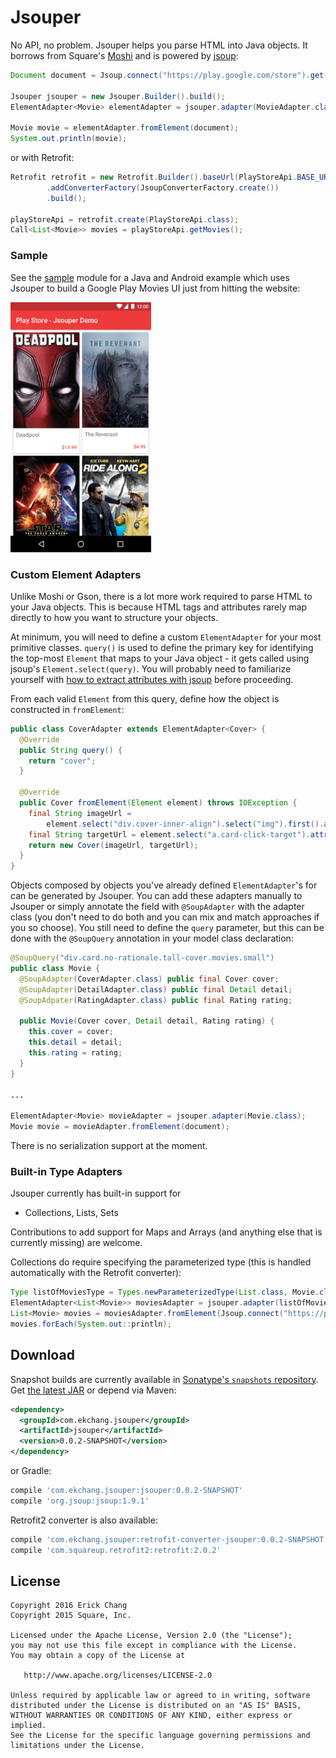 Jsouper
=====

No API, no problem. Jsouper helps you parse HTML into Java objects. It borrows from Square's [Moshi][moshi] and is powered by [jsoup][jsoup]:

```java
Document document = Jsoup.connect("https://play.google.com/store").get();

Jsouper jsouper = new Jsouper.Builder().build();
ElementAdapter<Movie> elementAdapter = jsouper.adapter(MovieAdapter.class);

Movie movie = elementAdapter.fromElement(document);
System.out.println(movie);
```

or with Retrofit:
```java
Retrofit retrofit = new Retrofit.Builder().baseUrl(PlayStoreApi.BASE_URL)
        .addConverterFactory(JsoupConverterFactory.create())
        .build();

playStoreApi = retrofit.create(PlayStoreApi.class);
Call<List<Movie>> movies = playStoreApi.getMovies();
```

### Sample

See the [sample][sample] module for a Java and Android example which uses Jsouper to build a Google Play Movies UI just from hitting the website:

<img src="https://github.com/ekchang/jsouper/blob/master/screenshot.png" height="400">

### Custom Element Adapters

Unlike Moshi or Gson, there is a lot more work required to parse HTML to your Java objects. This is because HTML tags and attributes rarely map directly to how you want to structure your objects.

At minimum, you will need to define a custom `ElementAdapter` for your most primitive classes. `query()` is used to define the primary key for identifying the top-most `Element` that maps to your Java object - it gets called using jsoup's `Element.select(query)`. You will probably need to familiarize yourself with [how to extract attributes with jsoup][jsoup-attributes-text] before proceeding. 

From each valid `Element` from this query, define how the object is constructed in `fromElement`:

```java
public class CoverAdapter extends ElementAdapter<Cover> {
  @Override
  public String query() {
    return "cover";
  }

  @Override
  public Cover fromElement(Element element) throws IOException {
    final String imageUrl =
        element.select("div.cover-inner-align").select("img").first().attr("data-cover-large");
    final String targetUrl = element.select("a.card-click-target").attr("href");
    return new Cover(imageUrl, targetUrl);
  }
}
```

Objects composed by objects you've already defined `ElementAdapter`'s for can be generated by Jsouper. You can add these adapters manually to Jsouper or simply annotate the field with `@SoupAdapter` with the adapter class (you don't need to do both and you can mix and match approaches if you so choose). You still need to define the `query` parameter, but this can be done with the `@SoupQuery` annotation in your model class declaration:

```java
@SoupQuery("div.card.no-rationale.tall-cover.movies.small")
public class Movie {
  @SoupAdapter(CoverAdapter.class) public final Cover cover;
  @SoupAdapter(DetailAdapter.class) public final Detail detail;
  @SoupAdpater(RatingAdapter.class) public final Rating rating;

  public Movie(Cover cover, Detail detail, Rating rating) {
    this.cover = cover;
    this.detail = detail;
    this.rating = rating;
  }
}

...

ElementAdapter<Movie> movieAdapter = jsouper.adapter(Movie.class);
Movie movie = movieAdapter.fromElement(document);
```

There is no serialization support at the moment.

### Built-in Type Adapters

Jsouper currently has built-in support for 

 * Collections, Lists, Sets

Contributions to add support for Maps and Arrays (and anything else that is currently missing) are welcome.

Collections do require specifying the parameterized type (this is handled automatically with the Retrofit converter):

```java
Type listOfMoviesType = Types.newParameterizedType(List.class, Movie.class);
ElementAdapter<List<Movie>> moviesAdapter = jsouper.adapter(listOfMoviesType);
List<Movie> movies = moviesAdapter.fromElement(Jsoup.connect("https://play.google.com/store").get());
movies.forEach(System.out::println);

```

Download
--------

Snapshot builds are currently available in [Sonatype's `snapshots` repository][snapshots]. Get [the latest JAR][dl] or depend via Maven:
```xml
<dependency>
  <groupId>com.ekchang.jsouper</groupId>
  <artifactId>jsouper</artifactId>
  <version>0.0.2-SNAPSHOT</version>
</dependency>
```
or Gradle:
```groovy
compile 'com.ekchang.jsouper:jsouper:0.0.2-SNAPSHOT'
compile 'org.jsoup:jsoup:1.9.1'
```

Retrofit2 converter is also available:
```groovy
compile 'com.ekchang.jsouper:retrofit-converter-jsouper:0.0.2-SNAPSHOT'
compile 'com.squareup.retrofit2:retrofit:2.0.2'
```

License
--------

    Copyright 2016 Erick Chang
    Copyright 2015 Square, Inc.

    Licensed under the Apache License, Version 2.0 (the "License");
    you may not use this file except in compliance with the License.
    You may obtain a copy of the License at

       http://www.apache.org/licenses/LICENSE-2.0

    Unless required by applicable law or agreed to in writing, software
    distributed under the License is distributed on an "AS IS" BASIS,
    WITHOUT WARRANTIES OR CONDITIONS OF ANY KIND, either express or implied.
    See the License for the specific language governing permissions and
    limitations under the License.


 [dl]: https://search.maven.org/remote_content?g=com.ekchang.jsouper&a=jsouper&v=LATEST
 [moshi]: https://github.com/square/moshi/
 [jsoup]: https://jsoup.org/
 [jsoup-attributes-text]: https://jsoup.org/cookbook/extracting-data/attributes-text-html
 [sample]: https://github.com/ekchang/jsouper/tree/master/sample
 [snapshots]: https://oss.sonatype.org/content/repositories/snapshots/com/ekchang/jsouper/
